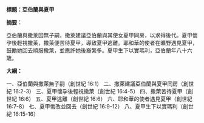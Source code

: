 **標題：亞伯蘭與夏甲**

**摘要：**

亞伯蘭與撒萊因無子嗣，撒萊建議亞伯蘭與其使女夏甲同房，以求得後代。夏甲懷孕後輕視撒萊，撒萊便苦待夏甲，導致夏甲逃離。耶和華的使者在曠野遇見夏甲，鼓勵她回去順服撒萊，並應許她後裔繁多。夏甲生下以實瑪利，亞伯蘭年八十六歲。

**大綱：**

一、亞伯蘭與撒萊無子嗣（創世紀 16:1）
二、撒萊建議亞伯蘭與夏甲同房（創世紀 16:2-3）
三、夏甲懷孕後輕視撒萊（創世紀 16:4-5）
四、撒萊苦待夏甲（創世紀 16:6）
五、夏甲逃離（創世紀 16:6）
六、耶和華的使者遇見夏甲（創世紀 16:7-8）
七、夏甲悔改並回去（創世紀 16:9-12）
八、夏甲生下以實瑪利（創世紀 16:15-16）